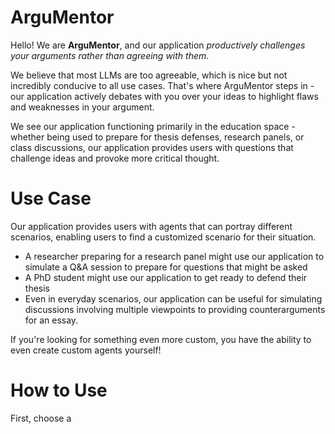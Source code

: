 # ArguMentor

Hello! We are **ArguMentor**, and our application *productively challenges your arguments rather than agreeing with them*. 

We believe that most LLMs are too agreeable, which is nice but not incredibly conducive to all use cases. That's where ArguMentor steps in - our application actively debates with you over your ideas to highlight flaws and weaknesses in your argument. 

We see our application functioning primarily in the education space - whether being used to prepare for thesis defenses, research panels, or class discussions, our application provides users with questions that challenge ideas and provoke more critical thought. 

# Use Case 

Our application provides users with agents that can portray different scenarios, enabling users to find a customized scenario for their situation. 

- A researcher preparing for a research panel might use our application to simulate a Q&A session to prepare for questions that might be asked
- A PhD student might use our application to get ready to defend their thesis
- Even in everyday scenarios, our application can be useful for simulating discussions involving multiple viewpoints to providing counterarguments for an essay.

If you're looking for something even more custom, you have the ability to even create custom agents yourself!

# How to Use

First, choose a 

